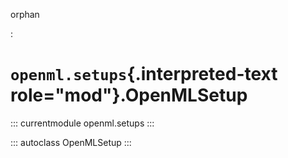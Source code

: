 orphan

:   

# `openml.setups`{.interpreted-text role="mod"}.OpenMLSetup

::: currentmodule
openml.setups
:::

::: autoclass
OpenMLSetup
:::
